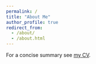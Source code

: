 ```yaml
---
permalink: /
title: "About Me"
author_profile: true
redirect_from: 
  - /about/
  - /about.html
---
```


For a concise summary see [my CV]("http://hmblair.github.io/files/cv.pdf").
